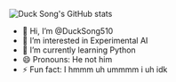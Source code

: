 ![Duck Song's GitHub stats](https://github-readme-stats.vercel.app/api?username=DuckSong510&show=prs_merged,prs_merged_percentage&show_icons=true&theme=tokyonight&rank_icon=github&include_all_commits=true)

- 👋 Hi, I’m @DuckSong510
- 👀 I’m interested in Experimental AI
- 🌱 I’m currently learning Python
- 😄 Pronouns: He not him
- ⚡ Fun fact: I hmmm uh ummmm i uh idk
